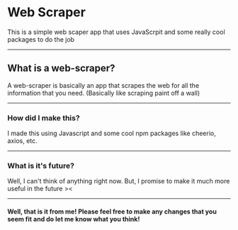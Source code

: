 <h1> Web Scraper </h1>
This is a simple web scaper app that uses JavaScrpit and some really cool packages to do the job

<hr>
  <h2> What is a web-scraper?</h2>
A web-scraper is basically an app that scrapes the web for all the information that you need. (Basically like scraping paint off a wall)

<hr>
  <h3> How did I make this?</h3>
I made this using Javascript and some cool npm packages like cheerio, axios, etc.

<hr>
  <h3> What is it's future?</h3>
Well, I can't think of anything right now. But, I promise to make it much more useful in the future ><

<hr>

<h4> Well, that is it from me! Please feel free to make any changes that you seem fit and do let me know what you think!</h4>
  
